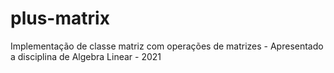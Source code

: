 # plus-matrix
Implementação de classe matriz com operações de matrizes - Apresentado a disciplina de Algebra Linear - 2021
